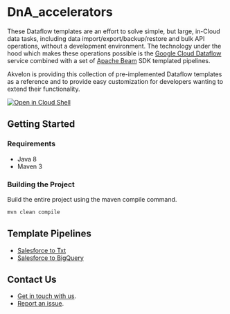 # DnA_accelerators

These Dataflow templates are an effort to solve simple, but large, in-Cloud data
tasks, including data import/export/backup/restore and bulk API operations,
without a development environment. The technology under the hood which makes
these operations possible is the
[Google Cloud Dataflow](https://cloud.google.com/dataflow/) service combined
with a set of [Apache Beam](https://beam.apache.org/) SDK templated pipelines.

Akvelon is providing this collection of pre-implemented Dataflow templates as a
reference and to provide easy customization for developers wanting to extend
their functionality.

[![Open in Cloud Shell](http://gstatic.com/cloudssh/images/open-btn.svg)](https://console.cloud.google.com/cloudshell/editor?cloudshell_git_repo=https%3A%2F%2Fgithub.com%2Fakvelon%2FDnA_accelerators.git)

## Getting Started

### Requirements

* Java 8
* Maven 3

### Building the Project

Build the entire project using the maven compile command.

```sh
mvn clean compile
```

## Template Pipelines

* [Salesforce to Txt](salesforce-to-txt)
* [Salesforce to BigQuery](salesforce-to-bigquery)

## Contact Us

* [Get in touch with us](https://akvelon.com/contact-us/).
* [Report an issue](https://github.com/akvelon/DnA_accelerators/issues).
